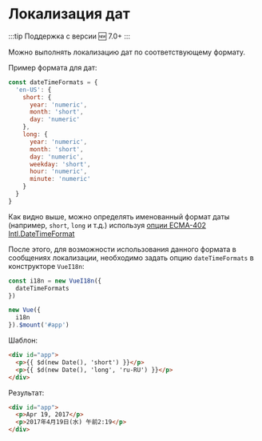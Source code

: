 # Локализация дат

:::tip Поддержка с версии
:new: 7.0+
:::

Можно выполнять локализацию дат по соответствующему формату.

Пример формата для дат:

```js
const dateTimeFormats = {
  'en-US': {
    short: {
      year: 'numeric',
      month: 'short',
      day: 'numeric'
    },
    long: {
      year: 'numeric',
      month: 'short',
      day: 'numeric',
      weekday: 'short',
      hour: 'numeric',
      minute: 'numeric'
    }
  }
}
```

Как видно выше, можно определять именованный формат даты (например, `short`, `long` и т.д.) используя [опции ECMA-402 Intl.DateTimeFormat](http://www.ecma-international.org/ecma-402/2.0/#sec-intl-datetimeformat-constructor)

После этого, для возможности использования данного формата в сообщениях локализации, необходимо задать опцию `dateTimeFormats` в конструкторе `VueI18n`:

```js
const i18n = new VueI18n({
  dateTimeFormats
})

new Vue({
  i18n
}).$mount('#app')
```

Шаблон:

```html
<div id="app">
  <p>{{ $d(new Date(), 'short') }}</p>
  <p>{{ $d(new Date(), 'long', 'ru-RU') }}</p>
</div>
```

Результат:

```html
<div id="app">
  <p>Apr 19, 2017</p>
  <p>2017年4月19日(水) 午前2:19</p>
</div>
```
